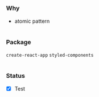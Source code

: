 #

### Why

-   atomic pattern

#

### Package

`create-react-app` `styled-components`

#

### Status

-   [x] Test
